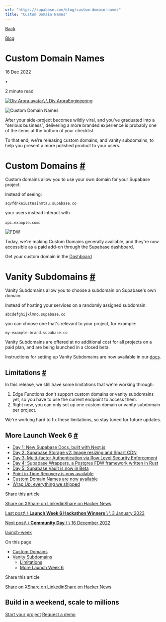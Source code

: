 ```yaml
---
url: "https://supabase.com/blog/custom-domain-names"
title: "Custom Domain Names"
---
```


[Back](https://supabase.com/blog)

[Blog](https://supabase.com/blog)

# Custom Domain Names

16 Dec 2022

•

2 minute read

[![Div Arora avatar](https://supabase.com/_next/image?url=https%3A%2F%2Fgithub.com%2Fdarora.png&w=96&q=75&dpl=dpl_7FY8EmFQ6G3YqautJ4Fvh1viLnvu)\\
\\
Div AroraEngineering](https://github.com/darora)

![Custom Domain Names](https://supabase.com/_next/image?url=%2Fimages%2Fblog%2Flaunch-week-6%2Fcustom-domains%2Fog-custom-domains.png&w=3840&q=100&dpl=dpl_7FY8EmFQ6G3YqautJ4Fvh1viLnvu)

After your side-project becomes wildly viral, and you've graduated into a “serious business”, delivering a more branded experience is probably one of the items at the bottom of your checklist.

To that end, we're releasing custom domains, and vanity subdomains, to help you present a more polished product to your users.

# Custom Domains [\#](https://supabase.com/blog/custom-domain-names\#custom-domains)

Custom domains allow you to use your own domain for your Supabase project.

Instead of seeing:

`sqvfdnkeiuztnsinmtau.supabase.co`

your users instead interact with

`api.example.com`:

![FDW](https://supabase.com/_next/image?url=%2Fimages%2Fblog%2Flaunch-week-6%2Fcustom-domains%2Fcustom-subdomain.png&w=3840&q=75&dpl=dpl_7FY8EmFQ6G3YqautJ4Fvh1viLnvu)

Today, we're making Custom Domains generally available, and they're now accessible as a paid add-on through the Supabase dashboard.

Get your custom domain in the [Dashboard](https://supabase.com/dashboard/project/_/settings/general)

# Vanity Subdomains [\#](https://supabase.com/blog/custom-domain-names\#vanity-subdomains)

Vanity Subdomains allow you to choose a subdomain on Supabase's own domain.

Instead of hosting your services on a randomly assigned subdomain:

`abcdefghijklmno.supabase.co`

you can choose one that's relevant to your project, for example:

`my-example-brand.supabase.co`

Vanity Subdomains are offered at no additional cost for all projects on a paid plan, and are being launched in a closed beta.

Instructions for setting up Vanity Subdomains are now available in our [docs](https://supabase.com/docs/guides/platform/custom-domains#vanity-subdomains).

## Limitations [\#](https://supabase.com/blog/custom-domain-names\#limitations)

In this release, we still have some limitations that we're working through:

1. Edge Functions don't support custom domains or vanity subdomains yet, so you have to use the current endpoint to access them.
2. Right now, you can only set up one custom domain or vanity subdomain per project.

We're working hard to fix these limitations, so stay tuned for future updates.

## More Launch Week 6 [\#](https://supabase.com/blog/custom-domain-names\#more-launch-week-6)

- [Day 1: New Supabase Docs, built with Next.js](https://supabase.com/blog/new-supabase-docs-built-with-nextjs)
- [Day 2: Supabase Storage v2: Image resizing and Smart CDN](https://supabase.com/blog/storage-image-resizing-smart-cdn)
- [Day 3: Multi-factor Authentication via Row Level Security Enforcement](https://supabase.com/blog/mfa-auth-via-rls)
- [Day 4: Supabase Wrappers, a Postgres FDW framework written in Rust](https://supabase.com/blog/postgres-foreign-data-wrappers-rust)
- [Day 5: Supabase Vault is now in Beta](https://supabase.com/blog/vault-now-in-beta)
- [Point in Time Recovery is now available](https://supabase.com/blog/postgres-point-in-time-recovery)
- [Custom Domain Names are now available](https://supabase.com/blog/custom-domain-names)
- [Wrap Up: everything we shipped](https://supabase.com/blog/launch-week-6-wrap-up)

Share this article

[Share on X](https://twitter.com/intent/tweet?url=https%3A%2F%2Fsupabase.com%2Fblog%2Fcustom-domain-names&text=Custom%20Domain%20Names)[Share on Linkedin](https://www.linkedin.com/shareArticle?url=https%3A%2F%2Fsupabase.com%2Fblog%2Fcustom-domain-names&text=Custom%20Domain%20Names)[Share on Hacker News](https://news.ycombinator.com/submitlink?u=https%3A%2F%2Fsupabase.com%2Fblog%2Fcustom-domain-names&t=Custom%20Domain%20Names)

[Last post\\
\\
**Launch Week 6 Hackathon Winners** \\
\\
3 January 2023](https://supabase.com/blog/launch-week-6-hackathon-winners)

[Next post\\
\\
**Community Day** \\
\\
16 December 2022](https://supabase.com/blog/launch-week-6-community-day)

[launch-week](https://supabase.com/blog/tags/launch-week)

On this page

- [Custom Domains](https://supabase.com/blog/custom-domain-names#custom-domains)
- [Vanity Subdomains](https://supabase.com/blog/custom-domain-names#vanity-subdomains)
  - [Limitations](https://supabase.com/blog/custom-domain-names#limitations)
  - [More Launch Week 6](https://supabase.com/blog/custom-domain-names#more-launch-week-6)

Share this article

[Share on X](https://twitter.com/intent/tweet?url=https%3A%2F%2Fsupabase.com%2Fblog%2Fcustom-domain-names&text=Custom%20Domain%20Names)[Share on Linkedin](https://www.linkedin.com/shareArticle?url=https%3A%2F%2Fsupabase.com%2Fblog%2Fcustom-domain-names&text=Custom%20Domain%20Names)[Share on Hacker News](https://news.ycombinator.com/submitlink?u=https%3A%2F%2Fsupabase.com%2Fblog%2Fcustom-domain-names&t=Custom%20Domain%20Names)

## Build in a weekend, scale to millions

[Start your project](https://supabase.com/dashboard) [Request a demo](https://supabase.com/contact/sales)